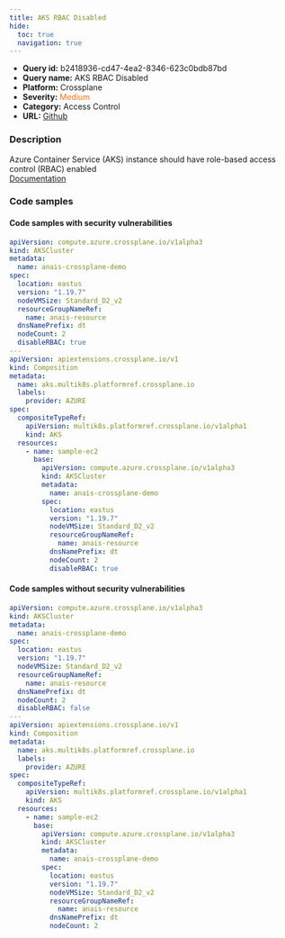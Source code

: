 ```yaml
---
title: AKS RBAC Disabled
hide:
  toc: true
  navigation: true
---
```


<style>
  .highlight .hll {
    background-color: #ff171742;
  }
  .md-content {
    max-width: 1100px;
    margin: 0 auto;
  }
</style>

-   **Query id:** b2418936-cd47-4ea2-8346-623c0bdb87bd
-   **Query name:** AKS RBAC Disabled
-   **Platform:** Crossplane
-   **Severity:** <span style="color:#ff7213">Medium</span>
-   **Category:** Access Control
-   **URL:** [Github](https://github.com/Checkmarx/kics/tree/master/assets/queries/crossplane/azure/aks_rbac_disabled)

### Description
Azure Container Service (AKS) instance should have role-based access control (RBAC) enabled<br>
[Documentation](https://doc.crds.dev/github.com/crossplane/provider-azure/compute.azure.crossplane.io/AKSCluster/v1alpha3@v0.19.0#spec-disableRBAC)

### Code samples
#### Code samples with security vulnerabilities
```yaml title="Positive test num. 1 - yaml file" hl_lines="40 13"
apiVersion: compute.azure.crossplane.io/v1alpha3
kind: AKSCluster
metadata:
  name: anais-crossplane-demo
spec:
  location: eastus
  version: "1.19.7"
  nodeVMSize: Standard_D2_v2
  resourceGroupNameRef:
    name: anais-resource
  dnsNamePrefix: dt
  nodeCount: 2
  disableRBAC: true
---
apiVersion: apiextensions.crossplane.io/v1
kind: Composition
metadata:
  name: aks.multik8s.platformref.crossplane.io
  labels:
    provider: AZURE
spec:
  compositeTypeRef:
    apiVersion: multik8s.platformref.crossplane.io/v1alpha1
    kind: AKS
  resources:
    - name: sample-ec2
      base:
        apiVersion: compute.azure.crossplane.io/v1alpha3
        kind: AKSCluster
        metadata:
          name: anais-crossplane-demo
        spec:
          location: eastus
          version: "1.19.7"
          nodeVMSize: Standard_D2_v2
          resourceGroupNameRef:
            name: anais-resource
          dnsNamePrefix: dt
          nodeCount: 2
          disableRBAC: true

```


#### Code samples without security vulnerabilities
```yaml title="Negative test num. 1 - yaml file"
apiVersion: compute.azure.crossplane.io/v1alpha3
kind: AKSCluster
metadata:
  name: anais-crossplane-demo
spec:
  location: eastus
  version: "1.19.7"
  nodeVMSize: Standard_D2_v2
  resourceGroupNameRef:
    name: anais-resource
  dnsNamePrefix: dt
  nodeCount: 2
  disableRBAC: false
---
apiVersion: apiextensions.crossplane.io/v1
kind: Composition
metadata:
  name: aks.multik8s.platformref.crossplane.io
  labels:
    provider: AZURE
spec:
  compositeTypeRef:
    apiVersion: multik8s.platformref.crossplane.io/v1alpha1
    kind: AKS
  resources:
    - name: sample-ec2
      base:
        apiVersion: compute.azure.crossplane.io/v1alpha3
        kind: AKSCluster
        metadata:
          name: anais-crossplane-demo
        spec:
          location: eastus
          version: "1.19.7"
          nodeVMSize: Standard_D2_v2
          resourceGroupNameRef:
            name: anais-resource
          dnsNamePrefix: dt
          nodeCount: 2

```
